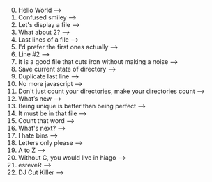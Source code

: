 0. Hello World  -->
1. Confused smiley -->
2. Let's display a file -->
3. What about 2? -->
4. Last lines of a file -->
5. I'd prefer the first ones actually -->
6. Line #2  -->
7. It is a good file that cuts iron without making a noise -->
8. Save current state of directory -->
9. Duplicate last line -->
10. No more javascript -->
11. Don't just count your directories, make your directories count -->
12. What’s new -->
13. Being unique is better than being perfect -->
14. It must be in that file -->
15. Count that word -->
16. What's next? -->
17. I hate bins -->
18. Letters only please  -->
19. A to Z -->
20. Without C, you would live in hiago -->
21. esreveR -->
22. DJ Cut Killer -->
